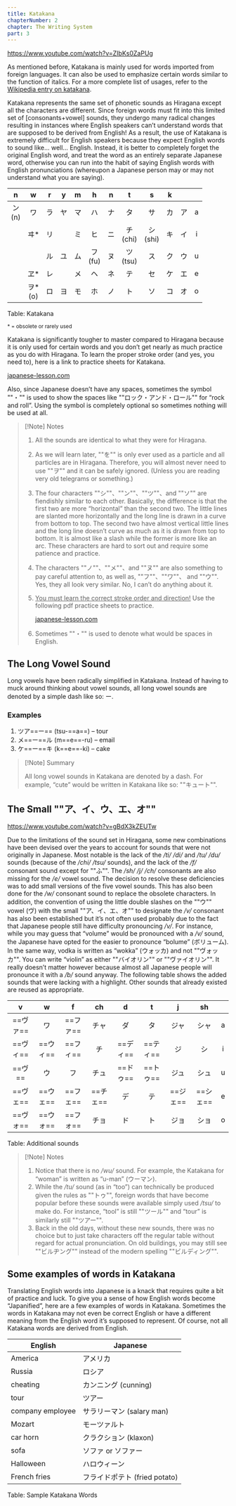 ```yaml
---
title: Katakana
chapterNumber: 2
chapter: The Writing System
part: 3
---
```


https://www.youtube.com/watch?v=ZIbKs0ZaPUg

As mentioned before, Katakana is mainly used for words imported from foreign languages. It can also be used to emphasize certain words similar to the function of italics. For a more complete list of usages, refer to the [Wikipedia entry on katakana](http://en.wikipedia.org/wiki/Katakana#Usage).

Katakana represents the same set of phonetic sounds as Hiragana except all the characters are different. Since foreign words must fit into this limited set of [consonants+vowel] sounds, they undergo many radical changes resulting in instances where English speakers can’t understand words that are supposed to be derived from English! As a result, the use of Katakana is extremely difficult for English speakers because they expect English words to sound like… well… English. Instead, it is better to completely forget the original English word, and treat the word as an entirely separate Japanese word, otherwise you can run into the habit of saying English words with English pronunciations (whereupon a Japanese person may or may not understand what you are saying).

|      n       |       w        |  r  |  y  |  m  |       h       |  n  |       t        |       s        |  k  |     |     |
| :----------: | :------------: | :-: | :-: | :-: | :-----------: | :-: | :------------: | :------------: | :-: | :-: | :-: |
| ン <br/> (n) |       ワ       | ラ  | ヤ  | マ  |      ハ       | ナ  |       タ       |       サ       | カ  | ア  |  a  |
|              |      ヰ\*      | リ  |     | ミ  |      ヒ       | ニ  | チ <br/> (chi) | シ <br/> (shi) | キ  | イ  |  i  |
|              |                | ル  | ユ  | ム  | フ <br/> (fu) | ヌ  | ツ <br/> (tsu) |       ス       | ク  | ウ  |  u  |
|              |      ヱ\*      | レ  |     | メ  |      ヘ       | ネ  |       テ       |       セ       | ケ  | エ  |  e  |
|              | ヲ\* <br/> (o) | ロ  | ヨ  | モ  |      ホ       | ノ  |       ト       |       ソ       | コ  | オ  |  o  |

Table: Katakana

<small>\* = obsolete or rarely used</small>

Katakana is significantly tougher to master compared to Hiragana because it is only used for certain words and you don’t get nearly as much practice as you do with Hiragana. To learn the proper stroke order (and yes, you need to), here is a link to practice sheets for Katakana.

[japanese-lesson.com](http://japanese-lesson.com/characters/katakana/katakana_writing.html)

Also, since Japanese doesn’t have any spaces, sometimes the symbol ""・"" is used to show the spaces like ""ロック・アンド・ロール"" for “rock and roll”. Using the symbol is completely optional so sometimes nothing will be used at all.

> [!Note] Notes
>
> 1. All the sounds are identical to what they were for Hiragana.
> 1. As we will learn later, ""を"" is only ever used as a particle and all particles are in Hiragana. Therefore, you will almost never need to use ""ヲ"" and it can be safely ignored. (Unless you are reading very old telegrams or something.)
> 1. The four characters ""シ""、""ン""、""ツ""、and ""ソ"" are fiendishly similar to each other. Basically, the difference is that the first two are more “horizontal” than the second two. The little lines are slanted more horizontally and the long line is drawn in a curve from bottom to top. The second two have almost vertical little lines and the long line doesn’t curve as much as it is drawn from top to bottom. It is almost like a slash while the former is more like an arc. These characters are hard to sort out and require some patience and practice.
> 1. The characters ""ノ""、""メ""、and ""ヌ"" are also something to pay careful attention to, as well as, ""フ""、""ワ""、 and ""ウ"". Yes, they all look very similar. No, I can’t do anything about it.
> 1. <u>You must learn the correct stroke order and direction!</u> Use the following pdf practice sheets to practice.
>
>    [japanese-lesson.com](http://japanese-lesson.com/characters/katakana/katakana_writing.html)
>
> 1. Sometimes ""・"" is used to denote what would be spaces in English.

## The Long Vowel Sound

Long vowels have been radically simplified in Katakana. Instead of having to muck around thinking about vowel sounds, all long vowel sounds are denoted by a simple dash like so: ー.

### Examples

1. ツア==ー== (tsu-==a==) – tour
1. メ==ー==ル (m==e==-ru) – email
1. ケ==ー==キ (k==e==-ki) – cake

> [!Note] Summary
>
> All long vowel sounds in Katakana are denoted by a dash. For example, “cute” would be written in Katakana like so: ""キュート"".

## The Small ""ア、イ、ウ、エ、オ""

https://www.youtube.com/watch?v=gBdX3kZEUTw

Due to the limitations of the sound set in Hiragana, some new combinations have been devised over the years to account for sounds that were not originally in Japanese. Most notable is the lack of the _/ti/_ _/di/_ and _/tu/_ _/du/_ sounds (because of the _/chi/_ _/tsu/_ sounds), and the lack of the _/f/_ consonant sound except for ""ふ"". The _/sh/_ _/j/_ _/ch/_ consonants are also missing for the _/e/_ vowel sound. The decision to resolve these deficiencies was to add small versions of the five vowel sounds. This has also been done for the _/w/_ consonant sound to replace the obsolete characters. In addition, the convention of using the little double slashes on the ""ウ"" vowel (ヴ) with the small ""ア、イ、エ、オ"" to designate the _/v/_ consonant has also been established but it’s not often used probably due to the fact that Japanese people still have difficulty pronouncing _/v/_. For instance, while you may guess that “volume” would be pronounced with a _/v/_ sound, the Japanese have opted for the easier to pronounce “bolume” (ボリューム). In the same way, vodka is written as “wokka” (ウォッカ) and not ""ヴォッカ"". You can write “violin” as either ""バイオリン"" or ""ヴァイオリン"". It really doesn’t matter however because almost all Japanese people will pronounce it with a _/b/_ sound anyway. The following table shows the added sounds that were lacking with a highlight. Other sounds that already existed are reused as appropriate.

|    v     |    w     |    f     |    ch    |    d     |    t     |    j     |    sh    |     |
| :------: | :------: | :------: | :------: | :------: | :------: | :------: | :------: | :-: |
| ==ヴァ== |    ワ    | ==ファ== |   チャ   |    ダ    |    タ    |   ジャ   |   シャ   |  a  |
| ==ヴィ== | ==ウィ== | ==フィ== |    チ    | ==ディ== | ==ティ== |    ジ    |    シ    |  i  |
|  ==ヴ==  |    ウ    |    フ    |   チュ   | ==ドゥ== | ==トゥ== |   ジュ   |   シュ   |  u  |
| ==ヴェ== | ==ウェ== | ==フェ== | ==チェ== |    デ    |    テ    | ==ジェ== | ==シェ== |  e  |
| ==ヴォ== | ==ウォ== | ==フォ== |   チョ   |    ド    |    ト    |   ジョ   |   ショ   |  o  |

Table: Additional sounds

> [!Note] Notes
>
> 1. Notice that there is no _/wu/_ sound. For example, the Katakana for “woman” is written as “u-man” (ウーマン).
> 1. While the _/tu/_ sound (as in “too”) can technically be produced given the rules as ""トゥ"", foreign words that have become popular before these sounds were available simply used _/tsu/_ to make do. For instance, “tool” is still ""ツール"" and “tour” is similarly still ""ツアー"".
> 1. Back in the old days, without these new sounds, there was no choice but to just take characters off the regular table without regard for actual pronunciation. On old buildings, you may still see ""ビルヂング"" instead of the modern spelling ""ビルディング"".

## Some examples of words in Katakana

Translating English words into Japanese is a knack that requires quite a bit of practice and luck. To give you a sense of how English words become “Japanified”, here are a few examples of words in Katakana. Sometimes the words in Katakana may not even be correct English or have a different meaning from the English word it’s supposed to represent. Of course, not all Katakana words are derived from English.

| English          | Japanese                      |
| ---------------- | ----------------------------- |
| America          | アメリカ                      |
| Russia           | ロシア                        |
| cheating         | カンニング (cunning)          |
| tour             | ツアー                        |
| company employee | サラリーマン (salary man)     |
| Mozart           | モーツァルト                  |
| car horn         | クラクション (klaxon)         |
| sofa             | ソファ or ソファー            |
| Halloween        | ハロウィーン                  |
| French fries     | フライドポテト (fried potato) |

Table: Sample Katakana Words
